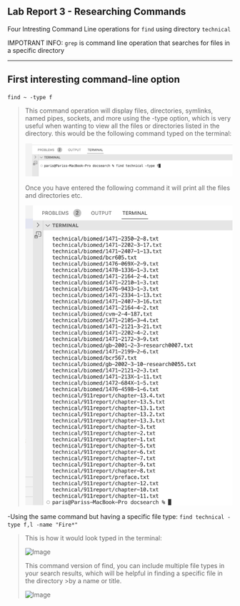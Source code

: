 Lab Report 3 - Researching Commands
---

Four Intresting Command Line operations for `find` using directory `technical`

IMPOTRANT INFO: `grep` is command line operation that searches for files in a specific directory

---

**First interesting command-line option**
---

`find ~ -type f`

>This command operation will display files, directories, symlinks, named pipes, sockets, and more using the -type option, which is very useful when wanting to view all the files or directories listed in the directory.
>this would be the following command typed on the terminal:
>
>![Image](first.png)
>
>Once you have entered the following command it will print all the files and directories etc.
>
>![Image](firsto.png)
>

-Using the same command but having a specific file type: `find technical -type f,l -name "Fire*"`

>This is how it would look typed in the terminal: 
>
>![Image](fi.png)
>
>This command version of find, you can include multiple file types in your search results, which will be helpful in finding a specific file in the directory >by a name or title.
>
>![Image](fi.png)
>
